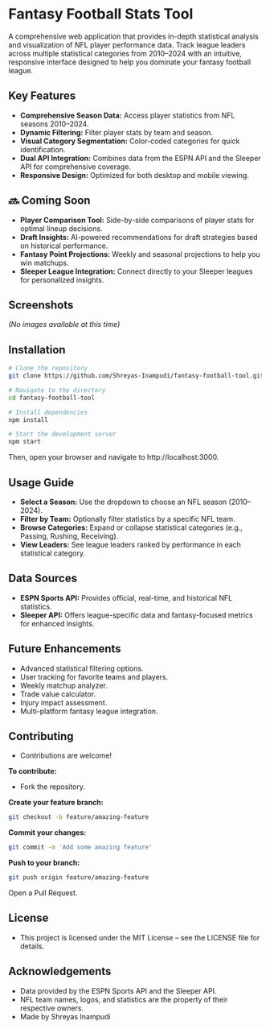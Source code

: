 # Fantasy Football Stats Tool

A comprehensive web application that provides in-depth statistical analysis and visualization of NFL player performance data. Track league leaders across multiple statistical categories from 2010–2024 with an intuitive, responsive interface designed to help you dominate your fantasy football league.

## Key Features

- **Comprehensive Season Data:** Access player statistics from NFL seasons 2010–2024.
- **Dynamic Filtering:** Filter player stats by team and season.
- **Visual Category Segmentation:** Color-coded categories for quick identification.
- **Dual API Integration:** Combines data from the ESPN API and the Sleeper API for comprehensive coverage.
- **Responsive Design:** Optimized for both desktop and mobile viewing.

## 🔜 Coming Soon

- **Player Comparison Tool:** Side-by-side comparisons of player stats for optimal lineup decisions.
- **Draft Insights:** AI-powered recommendations for draft strategies based on historical performance.
- **Fantasy Point Projections:** Weekly and seasonal projections to help you win matchups.
- **Sleeper League Integration:** Connect directly to your Sleeper leagues for personalized insights.

## Screenshots

*(No images available at this time)*

## Installation

```bash
# Clone the repository
git clone https://github.com/Shreyas-Inampudi/fantasy-football-tool.git

# Navigate to the directory
cd fantasy-football-tool

# Install dependencies
npm install

# Start the development server
npm start
```
Then, open your browser and navigate to http://localhost:3000.

## Usage Guide
- **Select a Season:** Use the dropdown to choose an NFL season (2010–2024).
- **Filter by Team:** Optionally filter statistics by a specific NFL team.
- **Browse Categories:** Expand or collapse statistical categories (e.g., Passing, Rushing, Receiving).
- **View Leaders:** See league leaders ranked by performance in each statistical category.

## Data Sources
- **ESPN Sports API:** Provides official, real-time, and historical NFL statistics.
- **Sleeper API:** Offers league-specific data and fantasy-focused metrics for enhanced insights.

## Future Enhancements
- Advanced statistical filtering options.
- User tracking for favorite teams and players.
- Weekly matchup analyzer.
- Trade value calculator.
- Injury impact assessment.
- Multi-platform fantasy league integration.

## Contributing
- Contributions are welcome! 

**To contribute:**
- Fork the repository.

**Create your feature branch:**

```bash
git checkout -b feature/amazing-feature
```

**Commit your changes:**
```bash
git commit -m 'Add some amazing feature'
```

**Push to your branch:**
```bash
git push origin feature/amazing-feature
```
Open a Pull Request.

## License
- This project is licensed under the MIT License – see the LICENSE file for details.

## Acknowledgements
- Data provided by the ESPN Sports API and the Sleeper API.
- NFL team names, logos, and statistics are the property of their respective owners.
- Made by Shreyas Inampudi
